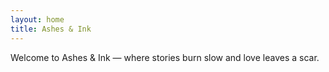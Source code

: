 ```yaml
---
layout: home
title: Ashes & Ink
---
```


<link rel="stylesheet" href="/assets/css/style.css">

<div class="blog-intro">
  Welcome to Ashes & Ink — where stories burn slow and love leaves a scar.
</div>
